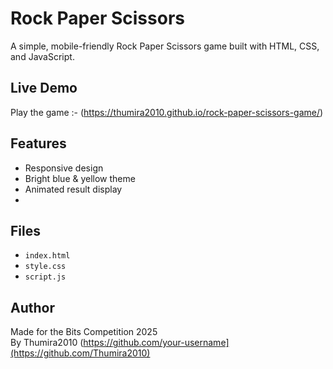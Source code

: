 # Rock Paper Scissors 

A simple, mobile-friendly Rock Paper Scissors game built with HTML, CSS, and JavaScript.
## Live Demo
Play the game :- (https://thumira2010.github.io/rock-paper-scissors-game/)

## Features
- Responsive design
- Bright blue & yellow theme
- Animated result display
- 
## Files
- `index.html`
- `style.css`
- `script.js`

## Author
Made for the Bits Competition 2025  
By Thumira2010 (https://github.com/your-username](https://github.com/Thumira2010)

